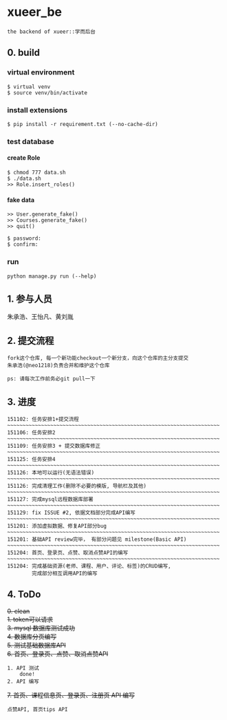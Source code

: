 # xueer_be

    the backend of xueer::学而后台
  
## 0. build
### virtual environment

    $ virtual venv
    $ source venv/bin/activate
    
### install extensions

    $ pip install -r requirement.txt (--no-cache-dir)
    
### test database
#### create Role

    $ chmod 777 data.sh
    $ ./data.sh
    >> Role.insert_roles()

#### fake data

    >> User.generate_fake()
    >> Courses.generate_fake()
    >> quit()

    $ password:
    $ confirm:

### run

    python manage.py run (--help)


## 1. 参与人员

  朱承浩、王怡凡、黄刘胤

## 2. 提交流程

	fork这个仓库, 每一个新功能checkout一个新分支，向这个仓库的主分支提交
	朱承浩(@neo1218)负责合并和维护这个仓库

	ps: 请每次工作前务必git pull一下

## 3. 进度

	151102: 任务安排1+提交流程
	~~~~~~~~~~~~~~~~~~~~~~~~~~~~~~~~~~~~~~~~~~~~~~~~~~~~~~~~~~~~~~~~~~~~~
	151106: 任务安排2
	~~~~~~~~~~~~~~~~~~~~~~~~~~~~~~~~~~~~~~~~~~~~~~~~~~~~~~~~~~~~~~~~~~~~~
	151109: 任务安排3 + 提交数据库修正
	~~~~~~~~~~~~~~~~~~~~~~~~~~~~~~~~~~~~~~~~~~~~~~~~~~~~~~~~~~~~~~~~~~~~~
	151125: 任务安排4
	~~~~~~~~~~~~~~~~~~~~~~~~~~~~~~~~~~~~~~~~~~~~~~~~~~~~~~~~~~~~~~~~~~~~~
	151126: 本地可以运行(无语法错误)
	~~~~~~~~~~~~~~~~~~~~~~~~~~~~~~~~~~~~~~~~~~~~~~~~~~~~~~~~~~~~~~~~~~~~~
	151126: 完成清理工作(删除不必要的模版, 导航栏及其他)
	~~~~~~~~~~~~~~~~~~~~~~~~~~~~~~~~~~~~~~~~~~~~~~~~~~~~~~~~~~~~~~~~~~~~~
	151127: 完成mysql远程数据库部署
	~~~~~~~~~~~~~~~~~~~~~~~~~~~~~~~~~~~~~~~~~~~~~~~~~~~~~~~~~~~~~~~~~~~~~
	151129: fix ISSUE #2, 依据文档部分完成API编写
	~~~~~~~~~~~~~~~~~~~~~~~~~~~~~~~~~~~~~~~~~~~~~~~~~~~~~~~~~~~~~~~~~~~~~
    151201: 添加虚拟数据、修复API部分bug
	~~~~~~~~~~~~~~~~~~~~~~~~~~~~~~~~~~~~~~~~~~~~~~~~~~~~~~~~~~~~~~~~~~~~~
	151201: 基础API review完毕， 有部分问题见 milestone(Basic API)
	~~~~~~~~~~~~~~~~~~~~~~~~~~~~~~~~~~~~~~~~~~~~~~~~~~~~~~~~~~~~~~~~~~~~~
	151204: 首页、登录页、点赞、取消点赞API的编写
	~~~~~~~~~~~~~~~~~~~~~~~~~~~~~~~~~~~~~~~~~~~~~~~~~~~~~~~~~~~~~~~~~~~~~
	151204: 完成基础资源(老师、课程、用户、评论、标签)的CRUD编写,
	        完成部分相互调用API的编写

## 4. ToDo
~~0. clean~~ <br/>
~~1. token可以请求~~ <br/>
~~3. mysql 数据库测试成功~~ <br/>
~~4. 数据库分页编写~~ <br/>
~~5. 测试基础数据库API~~ <br/>
~~6. 首页、登录页、点赞、取消点赞API~~ <br/>

    1. API 测试
        done!
    2. API 编写
~~7. 首页、课程信息页、登录页、注册页 API 编写~~

    点赞API, 首页tips API

